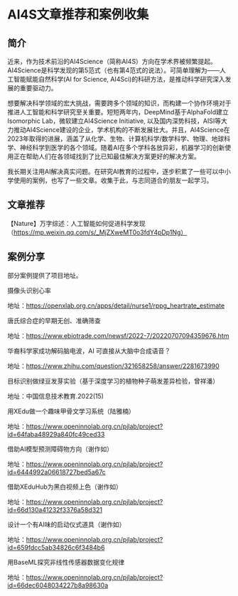 # AI4S文章推荐和案例收集

## 简介

近来，作为技术前沿的AI4Science（简称AI4S）方向在学术界被频繁提起。AI4Science是科学发现的第5范式（也有第4范式的说法）。可简单理解为——人工智能赋能自然科学(AI for Science, AI4Sci)的科研方法，是推动科学研究深入发展的重要驱动力。

想要解决科学领域的宏大挑战，需要跨多个领域的知识，而构建一个协作环境对于推进人工智能和科学研究至关重要。短短两年内，DeepMind基于AlphaFold建立Isomorphic Lab，微软建立AI4Science Initiative, 以及国内深势科技，AISI等大力推动AI4Science建设的企业，学术机构的不断发展壮大。并且，AI4Science在2023年取得的进展，涵盖了从化学、生物、计算机科学/数学科学、物理、地球科学、神经科学到医学的各个领域。随着AI在多个学科各放异彩，机器学习的创新使用正在帮助人们在各领域找到了比已知最佳解决方案更好的解决方案。

我长期关注用AI解决真实问题。在研究AI教育的过程中，逐步积累了一些可以中小学使用的案例，也写了一些文章。收集于此，与志同道合的朋友一起学习。

## 文章推荐

【Nature】万字综述：人工智能如何促进科学发现（https://mp.weixin.qq.com/s/_MjZXweMT0o3fdY4pDp1Ng）

## 案例分享

部分案例提供了项目地址。

摄像头识别心率

地址：https://openxlab.org.cn/apps/detail/nurse1/rppg_heartrate_estimate

唐氏综合症的早期无创、准确筛查

地址：https://www.ebiotrade.com/newsf/2022-7/20220707094359676.htm

华裔科学家成功解码脑电波，AI 可直接从大脑中合成语音？

地址：https://www.zhihu.com/question/321658258/answer/2281673990

目标识别做绿豆发芽实验（基于深度学习的植物种子萌发差异检验，曾祥潘）

地址：中国信息技术教育.2022(15)

用XEdu做一个趣味甲骨文学习系统（陆雅楠）

地址：https://www.openinnolab.org.cn/pjlab/project?id=64faba48929a840fc49ced33

借助AI模型预测障碍物方向（谢作如）

地址：https://www.openinnolab.org.cn/pjlab/project?id=6444992a06618727bed5a67c

借助XEduHub为黑白视频上色（谢作如）

地址：https://www.openinnolab.org.cn/pjlab/project?id=66d130a41232f3376a58d321

设计一个有AI味的启动仪式道具（谢作如）

地址：https://www.openinnolab.org.cn/pjlab/project?id=659fdcc5ab34826c6f3484b6

用BaseML探究非线性传感器数据变化规律

地址：https://www.openinnolab.org.cn/pjlab/project?id=66dec6048034227b8a98630a
